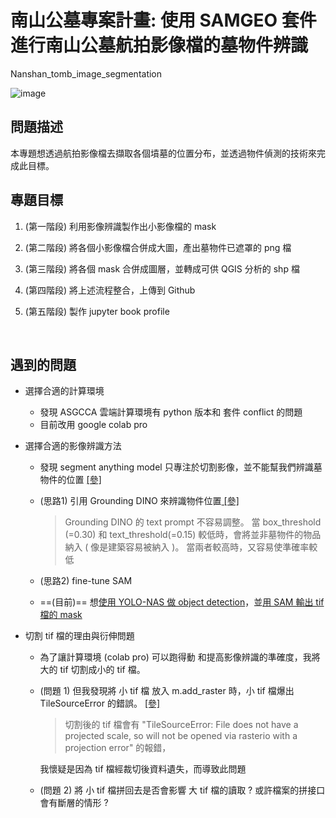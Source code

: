 # 南山公墓專案計畫: 使用 SAMGEO 套件進行南山公墓航拍影像檔的墓物件辨識
Nanshan_tomb_image_segmentation

![image](https://github.com/jimmy93029/Nanshan_tomb_image_segmentation/assets/107825203/ac9f5518-d541-4ca0-a3de-bbf53d48d32e)


## 問題描述
本專題想透過航拍影像檔去擷取各個墳墓的位置分布，並透過物件偵測的技術來完成此目標。

## 專題目標
1. (第一階段) 利用影像辨識製作出小影像檔的 mask 

2. (第二階段) 將各個小影像檔合併成大圖，產出墓物件已遮罩的 png 檔

3. (第三階段) 將各個 mask 合併成圖層，並轉成可供 QGIS 分析的 shp 檔

4. (第四階段) 將上述流程整合，上傳到 Github

5. (第五階段) 製作 jupyter book profile  

&emsp;
## 遇到的問題

*  選擇合適的計算環境

   * 發現 ASGCCA 雲端計算環境有 python 版本和 套件 conflict 的問題
   * 目前改用 google colab pro



* 選擇合適的影像辨識方法

  * 發現 segment anything model 只專注於切割影像，並不能幫我們辨識墓物件的位置 [[參]](https://github.com/jimmy93029/Nanshan_tomb_image_segmentation/blob/main/mask_generator_result.ipynb)
  * (思路1) 引用 Grounding DINO 來辨識物件位置[ [參]]((https://blog.roboflow.com/enhance-image-annotation-with-grounding-dino-and-sam/))

      >Grounding DINO 的 text prompt 不容易調整。
      >當 box_threshold (=0.30) 和 text_threshold(=0.15) 較低時，會將並非墓物件的物品納入 ( 像是建築容易被納入 )。
      >當兩者較高時，又容易使準確率較低 

  * (思路2) fine-tune SAM  
  
  * ==(目前)== 想[使用 YOLO-NAS 做 object detection](https://blog.roboflow.com/yolo-nas-how-to-train-on-custom-dataset/)，並[用 SAM 輸出 tif 檔的 mask](https://samgeo.gishub.org/examples/input_prompts/)


  
* 切割 tif 檔的理由與衍伸問題

  * 為了讓計算環境 (colab pro) 可以跑得動 和提高影像辨識的準確度，我將大的 tif 切割成小的 tif 檔。
 
  * (問題 1) 但我發現將 小 tif 檔 放入 m.add_raster 時，小 tif 檔爆出 TileSourceError 的錯誤。 [[參]](https://github.com/jimmy93029/Nanshan_tomb_image_segmentation/blob/main/automatic_mask_generator.ipynb)
    >   切割後的 tif 檔會有 "TileSourceError: File does not have a projected scale, so will not be opened via rasterio with a projection error" 的報錯，
    
     我懷疑是因為 tif 檔經裁切後資料遺失，而導致此問題
  * (問題 2) 將 小 tif 檔拼回去是否會影響 大 tif 檔的讀取 ? 或許檔案的拼接口會有斷層的情形 ?
